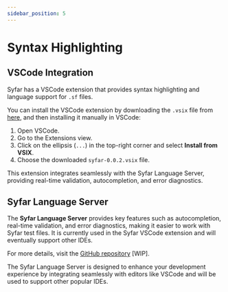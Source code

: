 ```yaml
---
sidebar_position: 5
---
```


# Syntax Highlighting

## VSCode Integration

Syfar has a VSCode extension that provides syntax highlighting and language support for `.sf` files. 

You can install the VSCode extension by downloading the `.vsix` file from [here](https://github.com/dinyad-prog00/syfar/highlighting/vscode/syfar-0.0.2.vsix), and then installing it manually in VSCode:

1. Open VSCode.
2. Go to the Extensions view.
3. Click on the ellipsis (`...`) in the top-right corner and select **Install from VSIX**.
4. Choose the downloaded `syfar-0.0.2.vsix` file.

This extension integrates seamlessly with the Syfar Language Server, providing real-time validation, autocompletion, and error diagnostics.



## Syfar Language Server

The **Syfar Language Server** provides key features such as autocompletion, real-time validation, and error diagnostics, making it easier to work with Syfar test files. It is currently used in the Syfar VSCode extension and will eventually support other IDEs. 

For more details, visit the [GitHub repository](https://github.com/dinyad-prog00/syfar-ls) [WIP].

The Syfar Language Server is designed to enhance your development experience by integrating seamlessly with editors like VSCode and will be used to support other popular IDEs.
